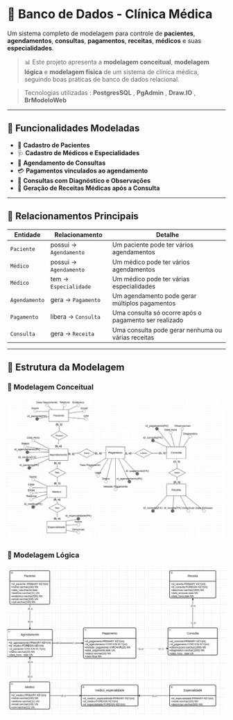 # 🏥 Banco de Dados - Clínica Médica

Um sistema completo de modelagem para controle de **pacientes**, **agendamentos**, **consultas**, **pagamentos**, **receitas**, **médicos** e suas **especialidades**.

> 📊 Este projeto apresenta a **modelagem conceitual**, **modelagem lógica** e **modelagem física** de um sistema de clínica médica, seguindo boas práticas de banco de dados relacional.

> Tecnologias utilizadas : **PostgresSQL** , **PgAdmin** , **Draw.IO** , **BrModeloWeb** 

---

## 📌 Funcionalidades Modeladas

- 👤 **Cadastro de Pacientes**  
- 🩺 **Cadastro de Médicos e Especialidades**  
- 📅 **Agendamento de Consultas**  
- 💳 **Pagamentos vinculados ao agendamento**  
- 📝 **Consultas com Diagnóstico e Observações**  
- 💊 **Geração de Receitas Médicas após a Consulta**

---

## 🔗 Relacionamentos Principais

| Entidade       | Relacionamento                            | Detalhe                                                                 |
|----------------|--------------------------------------------|-------------------------------------------------------------------------|
| `Paciente`     | possui → `Agendamento`                     | Um paciente pode ter vários agendamentos                              |
| `Médico`       | possui → `Agendamento`                     | Um médico pode ter vários agendamentos                                |
| `Médico`       | tem → `Especialidade`                      | Um médico pode ter várias especialidades                              |
| `Agendamento`  | gera → `Pagamento`                         | Um agendamento pode gerar múltiplos pagamentos                        |
| `Pagamento`    | libera → `Consulta`                        | Uma consulta só ocorre após o pagamento ser realizado                 |
| `Consulta`     | gera → `Receita`                           | Uma consulta pode gerar nenhuma ou várias receitas                    |

---

## 🧱 Estrutura da Modelagem

### 📘 Modelagem Conceitual
![Modelagem Conceitual](midia/modeling/conceitual.png)

### 🧾 Modelagem Lógica
![Modelagem Lógica](midia/modeling/logica.png)

